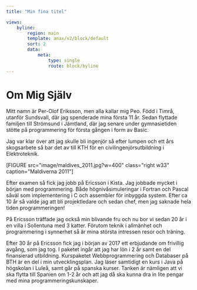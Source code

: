 ```yaml
---
title: "Min fina titel"

views:
    byline:
        region: main
        template: anax/v2/block/default
        sort: 2
        data:
            meta:
                type: single
                route: block/byline
---
```

Om Mig Själv
==============

Mitt namn är Per-Olof Eriksson, men alla kallar mig Peo. Född i Timrå, utanför Sundsvall, där jag spenderade mina första 11 år.
Sedan flyttade familjen till Strömsund i Jämtland, där jag senare under gymnasietiden stötte på programmering för första gången i form av Basic.

Jag var klar över att jag skulle bli ingenjör så efter lumpen och ett års skogsarbete så bar det av till KTH för en civilingenjörsutbildning i Elektroteknik.

[FIGURE src="image/maldives_2011.jpg?w=400" class="right w33" caption="Maldiverna 2011"]

Efter examen så fick jag jobb på Ericsson i Kista. Jag jobbade mycket i början med programmering. Både högnivåsimuleringar i Fortran och Pascal såväl som implementering i C och assembler för inbyggda system. Efter ca 10 år så valde jag att bli projektledare och sedan chef, men jag saknade hela tiden programmeringen!

På Ericsson träffade jag också min blivande fru och nu bor vi sedan 20 år i en villa i Sollentuna med 3 katter. Förutom teknik i allmänhet och programmering i synnerhet så är mina största intressen resor och träning.

Efter 30 år på Ericsson fick jag i början av 2017 ett erbjudande om frivillig avgång, som jag tog. I paketet ingår att jag har lön i 2 år samt en del finansierad utbildning. Kurspaketet Webbprogrammering och Databaser på BTH är en del i min utvecklingsplan. Jag läser samtidigt en kurs i Java på högskolan i Luleå, samt går på spanska kurser. Tanken är nämligen att vi ska flytta till Spanien om 1-2 år och att jag då ska kunna dra in lite pengar med mina programmeringskunskaper.
